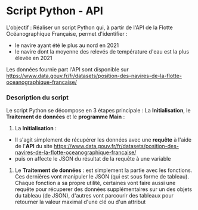 # Script Python - API


L'objectif : Réaliser un script Python qui, à partir de l'API de la Flotte Océanographique Française, permet d'identifier :
- le navire ayant été le plus au nord en 2021
- le navire dont la moyenne des relevés de température d'eau est la plus élevée en 2021

Les données fournie part l'API sont disponible sur https://www.data.gouv.fr/fr/datasets/position-des-navires-de-la-flotte-oceanographique-francaise/


### Description du script

Le script Python se décompose en 3 étapes principale : La **Initialisation**, le **Traitement de données** et le **programme Main** :

1. La **Initialisation** :
  * Il s'agit simplement de récupérer les données avec une **requête** à l'aide de l'**API** du site https://www.data.gouv.fr/fr/datasets/position-des-navires-de-la-flotte-oceanographique-francaise/
  * puis on affecte le JSON du résultat de la requête à une variable

1. Le **Traitement de données** : est simplement la partie avec les fonctions. Ces dernières vont manipuler le JSON (qui est sous forme de tableau). Chaque fonction a sa propre utilité, certaines vont faire aussi une requête pour récuperer des données supplémentaires sur un des objets du tableau (de JSON), d'autres vont parcourir des tableaux pour retourner la valeur maximal d'une clé ou d'un attribut



